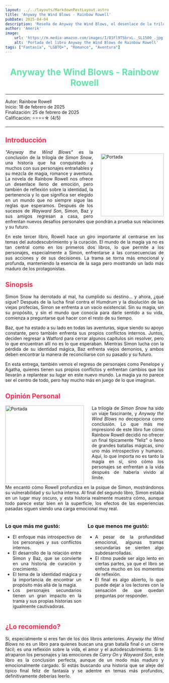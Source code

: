 ```yaml
---
layout: ../../layouts/MarkdownPostLayout.astro
title: 'Anyway the Wind Blows - Rainbow Rowell'
pubDate: 2025-04-04
description: 'Reseña de Anyway the Wind Blows, el desenlace de la trilogía de Simon Snow'
author: 'Amerik'
image:
    url: 'https://m.media-amazon.com/images/I/81Fl9T5brxL._SL1500_.jpg'
    alt: 'Portada del libro Anyway the Wind Blows de Rainbow Rowell'
tags: ["Fantasía", "LGBTQ+", "Romance", "Aventura"]
---
```


<div style="text-align: center; color: #67e4ac; ">

# Anyway the Wind Blows - Rainbow Rowell

</div>

***
Autor: Rainbow Rowell  
Inicio: 18 de febrero de 2025  
Finalización: 25 de febrero de 2025  
Calificación: ⭐⭐⭐⭐☆ (4/5)
***

<img src="https://m.media-amazon.com/images/I/81q-qNwhu6L._SL1500_.jpg" alt="Portada" width="200" style="float: right; margin-left: 25px; margin-top: 70px">

<div style="text-align: justify;">
<div style="color: #ff2d54;">

## Introducción
</div>

*"Anyway the Wind Blows"* es la conclusión de la trilogía de *Simon Snow*, una historia que ha conquistado a muchos con sus personajes entrañables y su mezcla de magia, romance y aventura. La novela de Rainbow Rowell nos ofrece un desenlace lleno de emoción, pero también de reflexión sobre la identidad, la pertenencia y lo que significa ser elegido en un mundo que no siempre sigue las reglas que esperamos. Después de los sucesos de *Wayward Son*, Simon, Baz y sus amigos regresan a casa, pero enfrentan nuevos desafíos personales que pondrán a prueba sus relaciones y su futuro.

En este tercer libro, Rowell hace un giro importante al centrarse en los temas del autodescubrimiento y la curación. El mundo de la magia ya no es tan central como en los primeros dos libros, lo que permite a los personajes, especialmente a Simon, enfrentarse a las consecuencias de sus acciones y de sus decisiones. La trama se torna más emocional y profunda, manteniendo la esencia de la saga pero mostrando un lado más maduro de los protagonistas.

</div>

<div style="text-align: justify;">

<div style="color: #ff2d54;">

## Sinopsis
</div>

Simon Snow ha derrotado al mal, ha cumplido su destino… y ahora, ¿qué sigue? Después de la lucha final contra el Humdrum y la disolución de las viejas profecías, Simon se enfrenta a un vacío existencial. Sin su magia, sin su propósito, y sin el mundo que conocía para darle sentido a su vida, comienza a preguntarse qué hacer con el resto de su tiempo.  

Baz, que ha estado a su lado en todas las aventuras, sigue siendo su apoyo constante, pero también enfrenta sus propios conflictos internos. Juntos, deciden regresar a Watford para cerrar algunos capítulos sin resolver, pero lo que encuentran allí no es lo que esperaban. Mientras Simon lucha con la pérdida de su identidad mágica, Baz enfrenta viejos demonios, y ambos deben encontrar la manera de reconciliarse con su pasado y su futuro.  

En esta entrega, también vemos el regreso de personajes como Penelope y Agatha, quienes tienen sus propios conflictos y enfrentan cambios que los llevarán a replantear su lugar en este nuevo mundo. La magia ya no parece ser el centro de todo, pero hay mucho más en juego de lo que imaginan.


</div>

<div style="color: #ff2d54; text-align: justify;">

## Opinión Personal
</div>

<div style= "text-align: justify;">
<img src="https://i.pinimg.com/736x/06/b4/a5/06b4a55fd01c171cd0e6c836f7e4451c.jpg" alt="Portada" width="250" style="float: left; margin-right: 25px;">


La trilogía de *Simon Snow* ha sido un viaje fascinante, y *Anyway the Wind Blows* no decepciona como conclusión. Lo que más me impresionó de este libro fue cómo Rainbow Rowell decidió no ofrecer un final típicamente "feliz" o lleno de grandes batallas mágicas, sino uno más introspectivo y humano. Aquí, lo que importa no es tanto la magia en sí, sino cómo los personajes se enfrentan a la vida después de haberla vivido al límite. 

Me encantó cómo Rowell profundiza en la psique de Simon, mostrándonos su vulnerabilidad y su lucha interna. Al final del segundo libro, Simon estaba en un lugar muy oscuro, y esta historia realmente muestra cómo, aunque todo parece estar bien en la superficie, los efectos de las experiencias pasadas siguen siendo una carga emocional muy real. 

</div>

<div style="display: flex; gap: 20px; margin-top: 10px; text-align: justify;">
<div style="flex: 1;">

### Lo que más me gustó:

- El enfoque más introspectivo de los personajes y sus conflictos internos.
- El desarrollo de la relación entre Simon y Baz, que se convierte en una historia de curación y crecimiento.
- El tema de la identidad mágica y la importancia de encontrar un propósito más allá de la magia.
- Los personajes secundarios tienen un gran impacto en la trama y sus propias historias son igualmente cautivadoras.

</div>
<div style="flex: 1;">

### Lo que menos me gustó:

- A pesar de la profundidad emocional, algunas tramas secundarias se sienten algo subdesarrolladas.
- El ritmo puede ser algo lento en ciertas partes, ya que el libro se enfoca mucho en los momentos de reflexión.
- El final es algo abierto, lo que puede dejar a los lectores con la sensación de que quedan preguntas por responder.

</div>
</div>

<div style="color: #ff2d54;">

## ¿Lo recomiendo?
</div >
<div style="text-align: justify;">

Sí, especialmente si eres fan de los dos libros anteriores. *Anyway the Wind Blows* no es un libro para quienes buscan una gran batalla final o un cierre fácil; es una reflexión sobre la vida, el amor y el autodescubrimiento. Si te atraparon los personajes y las emociones de *Carry On* y *Wayward Son*, este libro es la conclusión perfecta, aunque de un modo más maduro y emocionalmente cargado. Si estás buscando una historia que se aleje del típico final feliz de fantasía y se adentre en temas más profundos, definitivamente deberías leerlo.
</div>
</div>
